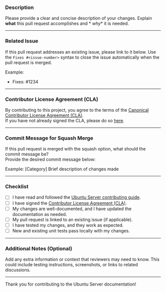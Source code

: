 <!-- You can erase any parts of this template not applicable to your Pull Request. -->


### Description
Please provide a clear and concise description of your changes. Explain **what** this pull request accomplishes and *
*why** it is needed.

---

### Related Issue

If this pull request addresses an existing issue, please link to it below. Use the `Fixes #<issue-number>` syntax to
close the issue automatically when the pull request is merged.

Example:

- Fixes: #1234

---

### Contributor License Agreement (CLA)

By contributing to this project, you agree to the terms of
the [Canonical Contributor License Agreement (CLA)](https://ubuntu.com/legal/contributors).  
If you have not already signed the CLA, please do so [here](https://ubuntu.com/legal/contributors).

---

### Commit Message for Squash Merge

If this pull request is merged with the squash option, what should the commit message be?  
Provide the desired commit message below:

Example:
[Category] Brief description of changes made

---

### Checklist

- [ ] I have read and followed the [Ubuntu Server contributing guide](https://documentation.ubuntu.com/server/contributing/).
- [ ] I have signed the [Contributor License Agreement (CLA)](https://ubuntu.com/legal/contributors).
- [ ] My changes are well-documented, and I have updated the documentation as needed.
- [ ] My pull request is linked to an existing issue (if applicable).
- [ ] I have tested my changes, and they work as expected.
- [ ] New and existing unit tests pass locally with my changes.

---

### Additional Notes (Optional)

Add any extra information or context that reviewers may need to know. This could include testing instructions,
screenshots, or links to related discussions.

---

Thank you for contributing to the Ubuntu Server documentation!
